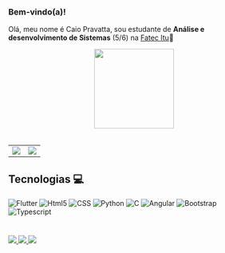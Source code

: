 ### Bem-vindo(a)!
Olá, meu nome é Caio Pravatta, sou estudante de **Análise e desenvolvimento de Sistemas** (5/6) na [Fatec Itu](https://www.cps.sp.gov.br/fatecs/fatec-itu-dom-amaury-castanho/)🤙

<div align= "center">


</samp>
  <img src="https://media1.giphy.com/media/v1.Y2lkPTc5MGI3NjExcW4yMmdkczBqenlycmx0ejg5ZDc5dHB0aDdvMDAzN2FvcDV6ODVociZlcD12MV9pbnRlcm5hbF9naWZfYnlfaWQmY3Q9Zw/k2evHZ2EvAV5m/giphy.gif" width="160"/>
  <br>
  <br>
</div>

<table>
  <tbody>
    <td>
      <img src="https://github-readme-stats.vercel.app/api?username=CaioPMarcondes&show_icons=true&theme=tokyonight"/>
    </td>
    <td>
      <img src="https://github-readme-stats.vercel.app/api/top-langs/?username=CaioPMarcondes&layout=donut&theme=tokyonight"/>
    </td>
  </tbody>
</table>

## Tecnologias 💻
<div style="display: inline_block">
  <img align="center" alt="Flutter" src="https://img.shields.io/badge/JavaScript-F7DF1E?style=for-the-badge&logo=javascript&logoColor=black" />
  <img align="center" alt="Html5" src="https://img.shields.io/badge/HTML5-E34F26?style=for-the-badge&logo=html5&logoColor=white" />
  <img align="center" alt="CSS" src="https://img.shields.io/badge/CSS3-1572B6?style=for-the-badge&logo=css3&logoColor=white" />
  <img align="center" alt="Python" src="https://img.shields.io/badge/Python-14354C?style=for-the-badge&logo=python&logoColor=white" />
  <img align="center" alt="C" src="https://img.shields.io/badge/C-00599C?style=for-the-badge&logo=c&logoColor=white" />
  <img align="center" alt="Angular" src="https://img.shields.io/badge/Angular-DD0031?style=for-the-badge&logo=angular&logoColor=white" />
  <img align="center" alt="Bootstrap" src="https://img.shields.io/badge/Bootstrap-563D7C?style=for-the-badge&logo=bootstrap&logoColor=white" />
  <img align="center" alt="Typescript" src="https://img.shields.io/badge/TypeScript-007ACC?style=for-the-badge&logo=typescript&logoColor=white" />
</div>

#

<div>
<a href="https://www.linkedin.com/in/caiopravatta/">
    <img src="https://img.shields.io/badge/linkedin-%230077B5.svg?&style=for-the-badge&logo=linkedin&logoColor=white" />
</a>
<a href="https://www.instagram.com/caio__p/">
    <img src="https://img.shields.io/badge/Instagram-E4405F?style=for-the-badge&logo=instagram&logoColor=white" />
</a>
<a href="mailto:caiopravatta@gmail.com?subject=&body=">
    <img src="https://img.shields.io/badge/Gmail-D14836?style=for-the-badge&logo=gmail&logoColor=white" />
</a>
</div>
